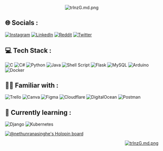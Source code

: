 <div id="top"></div>
<p align="center">
  <img src="https://iili.io/trlnzG.md.png" alt="trlnzG.md.png" border="0"><br>
</p>

## 🌐 Socials :
[![Instagram](https://img.shields.io/badge/Instagram-%23E4405F.svg?logo=Instagram&logoColor=white)](https://instagram.com/nethun._.ranasinghe) [![LinkedIn](https://img.shields.io/badge/LinkedIn-%230077B5.svg?logo=linkedin&logoColor=white)](https://linkedin.com/in/nethun-ranasinghe-4a5ba316a) [![Reddit](https://img.shields.io/badge/Reddit-%23FF4500.svg?logo=Reddit&logoColor=white)](https://reddit.com/user/Black_Demon223) [![Twitter](https://img.shields.io/badge/Twitter-%231DA1F2.svg?logo=Twitter&logoColor=white)](https://twitter.com/@Black_Demon223) 

## 💻 Tech Stack :
![C](https://img.shields.io/badge/c-%2300599C.svg?style=plastic&logo=c&logoColor=white) 
![C#](https://img.shields.io/badge/c%23-%23239120.svg?style=plastic&logo=c-sharp&logoColor=white)
![Python](https://img.shields.io/badge/python-3670A0?style=plastic&logo=python&logoColor=ffdd54)
![Java](https://img.shields.io/badge/java-%23ED8B00.svg?style=plastic&logo=java&logoColor=white)
![Shell Script](https://img.shields.io/badge/shell_script-%23121011.svg?style=plastic&logo=gnu-bash&logoColor=white)
![Flask](https://img.shields.io/badge/flask-%23000.svg?style=plastic&logo=flask&logoColor=white)
![MySQL](https://img.shields.io/badge/mysql-%2300f.svg?style=plastic&logo=mysql&logoColor=white)
![Arduino](https://img.shields.io/badge/-Arduino-00979D?style=plastic&logo=Arduino&logoColor=white)
![Docker](https://img.shields.io/badge/docker-%230db7ed.svg?style=plastic&logo=docker&logoColor=white)

## 🧑‍🎨 Familiar with :
![Trello](https://img.shields.io/badge/Trello-%23026AA7.svg?style=plastic&logo=Trello&logoColor=white)
![Canva](https://img.shields.io/badge/Canva-%2300C4CC.svg?style=plastic&logo=Canva&logoColor=white)
![Figma](https://img.shields.io/badge/figma-%23F24E1E.svg?style=plastic&logo=figma&logoColor=white)
![Cloudflare](https://img.shields.io/badge/Cloudflare-F38020?style=plastic&logo=Cloudflare&logoColor=white)
![DigitalOcean](https://img.shields.io/badge/DigitalOcean-%230167ff.svg?style=plastic&logo=digitalOcean&logoColor=white)
![Postman](https://img.shields.io/badge/Postman-FF6C37?style=plastic&logo=postman&logoColor=white)

## 🏫 Currently learning :
![Django](https://img.shields.io/badge/django-%23092E20.svg?style=plastic&logo=django&logoColor=white)
![Kubernetes](https://img.shields.io/badge/kubernetes-%23326ce5.svg?style=plastic&logo=kubernetes&logoColor=white)

[![@nethunranasinghe's Holopin board](https://holopin.me/nethunranasinghe)](https://holopin.io/@nethunranasinghe)

<p align="right">
<a href="#top">
<img src="https://img.shields.io/badge/%5E-Go%20To%20Top%20-blue" alt="trlnzG.md.png" border="0">
</a>
</p>
